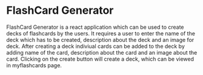 # FlashCard Generator
FlashCard Generator is a react application which can be used to create decks of flashcards by the users.
It requires a user to enter the name of the deck which has to be created, description about the deck and an image for deck. After creating a deck indiviual cards can be added to the deck by adding name of the card, description about the card and an image about the card. Clicking on the create button will create a deck, which can be viewed in myflashcards page.
  